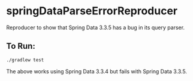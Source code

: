 # springDataParseErrorReproducer
Reproducer to show that Spring Data 3.3.5 has a bug in its query parser.

## To Run:

```sh
./gradlew test
```

The above works using Spring Data 3.3.4 but fails with Spring Data 3.3.5.